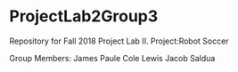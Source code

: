 # ProjectLab2Group3
Repository for Fall 2018 Project Lab II. Project:Robot Soccer

Group Members:
James Paule
Cole Lewis
Jacob Saldua
